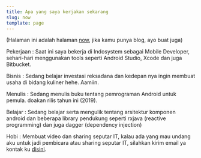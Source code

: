```yaml
---
title: Apa yang saya kerjakan sekarang
slug: now
template: page
---
```


(Halaman ini adalah halaman [now](https://nownownow.com/about), jika kamu punya blog, ayo buat juga)

Pekerjaan :
Saat ini saya bekerja di Indosystem sebagai Mobile Developer, sehari-hari menggunakan tools seperti Android Studio, Xcode dan juga Bitbucket.  

Bisnis :
Sedang belajar investasi reksadana dan kedepan nya ingin membuat usaha di bidang kuliner hehe. Aamiin.

Menulis :
Sedang menulis buku tentang pemrograman Android untuk pemula. doakan rilis tahun ini (2019).

Belajar :
Sedang belajar serta mengulik tentang arsitektur komponen android dan beberapa library pendukung seperti rxjava (reactive programming) dan juga dagger (dependency injection)

Hobi :
Membuat video dan sharing seputar IT, kalau ada yang mau undang aku untuk jadi pembicara atau sharing seputar IT, silahkan kirim email ya kontak ku [disini](https://ihwan.id/contact). 
